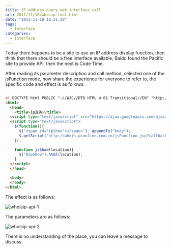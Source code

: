 ```yaml
---
title: IP address query web interface call
url: 2011/11/18/whosip-tool.html
date: "2011-11-18 10:21:20"
tags:
  - Interface
categories:
  - Interface
---
```



Today there happens to be a site to use an IP address display function, then think that there should be a free interface available, Baidu found the Pacific site to provide API, then the next is Code Time.


After reading its parameter description and call method, selected one of the jsFunction mode, now share the experience for everyone to refer to, the specific code and effect is as follows:

<!--more-->

```html

<! DOCTYPE html PUBLIC "-//W3C//DTD HTML 4.01 Transitional//EN" "http://www.w3.org/TR/html4/loose.dtd">
<html>
  <head>
    <title>ip查询</title>
  <script type="text/javascript" src="https://ajax.googleapis.com/ajax/libs/jquery/1.7.0/jquery.min.js"></script>
  <script type="text/javascript">
    $(function(){
      $("<span id='ipShow'></span>"). appendTo("body");
      $.getScript("http://whois.pconline.com.cn/jsFunction.jsp?callback=jsShow&ip=61.235.82.163");
    });

    function jsShow(location){
      $("#ipShow").html(location);
    }
  </script>
  </head>

  <body>
  </body>
</html>

```

The effect is as follows:

![whoisip-api-1](//imgs.lisenhui.cn/blog/2011/11-18-whoisip-api-1.png)

The parameters are as follows:

![whoisip-api-2](//imgs.lisenhui.cn/blog/2011/11-18-whoisip-api-2.png)

There is no understanding of the place, you can leave a message to discuss.
